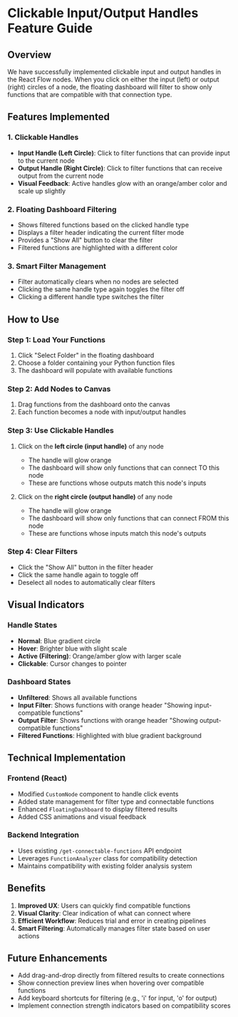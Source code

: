 # Clickable Input/Output Handles Feature Guide

## Overview
We have successfully implemented clickable input and output handles in the React Flow nodes. When you click on either the input (left) or output (right) circles of a node, the floating dashboard will filter to show only functions that are compatible with that connection type.

## Features Implemented

### 1. Clickable Handles
- **Input Handle (Left Circle)**: Click to filter functions that can provide input to the current node
- **Output Handle (Right Circle)**: Click to filter functions that can receive output from the current node
- **Visual Feedback**: Active handles glow with an orange/amber color and scale up slightly

### 2. Floating Dashboard Filtering
- Shows filtered functions based on the clicked handle type
- Displays a filter header indicating the current filter mode
- Provides a "Show All" button to clear the filter
- Filtered functions are highlighted with a different color

### 3. Smart Filter Management
- Filter automatically clears when no nodes are selected
- Clicking the same handle type again toggles the filter off
- Clicking a different handle type switches the filter

## How to Use

### Step 1: Load Your Functions
1. Click "Select Folder" in the floating dashboard
2. Choose a folder containing your Python function files
3. The dashboard will populate with available functions

### Step 2: Add Nodes to Canvas
1. Drag functions from the dashboard onto the canvas
2. Each function becomes a node with input/output handles

### Step 3: Use Clickable Handles
1. Click on the **left circle (input handle)** of any node
   - The handle will glow orange
   - The dashboard will show only functions that can connect TO this node
   - These are functions whose outputs match this node's inputs

2. Click on the **right circle (output handle)** of any node
   - The handle will glow orange
   - The dashboard will show only functions that can connect FROM this node
   - These are functions whose inputs match this node's outputs

### Step 4: Clear Filters
- Click the "Show All" button in the filter header
- Click the same handle again to toggle off
- Deselect all nodes to automatically clear filters

## Visual Indicators

### Handle States
- **Normal**: Blue gradient circle
- **Hover**: Brighter blue with slight scale
- **Active (Filtering)**: Orange/amber glow with larger scale
- **Clickable**: Cursor changes to pointer

### Dashboard States
- **Unfiltered**: Shows all available functions
- **Input Filter**: Shows functions with orange header "Showing input-compatible functions"
- **Output Filter**: Shows functions with orange header "Showing output-compatible functions"
- **Filtered Functions**: Highlighted with blue gradient background

## Technical Implementation

### Frontend (React)
- Modified `CustomNode` component to handle click events
- Added state management for filter type and connectable functions
- Enhanced `FloatingDashboard` to display filtered results
- Added CSS animations and visual feedback

### Backend Integration
- Uses existing `/get-connectable-functions` API endpoint
- Leverages `FunctionAnalyzer` class for compatibility detection
- Maintains compatibility with existing folder analysis system

## Benefits

1. **Improved UX**: Users can quickly find compatible functions
2. **Visual Clarity**: Clear indication of what can connect where
3. **Efficient Workflow**: Reduces trial and error in creating pipelines
4. **Smart Filtering**: Automatically manages filter state based on user actions

## Future Enhancements

- Add drag-and-drop directly from filtered results to create connections
- Show connection preview lines when hovering over compatible functions
- Add keyboard shortcuts for filtering (e.g., 'i' for input, 'o' for output)
- Implement connection strength indicators based on compatibility scores
